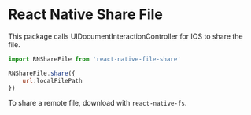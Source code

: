 # React Native Share File

This package calls UIDocumentInteractionController for IOS to share the file.

```js
import RNShareFile from 'react-native-file-share'

RNShareFile.share({
    url:localFilePath
})
```

To share a remote file, download with `react-native-fs`.